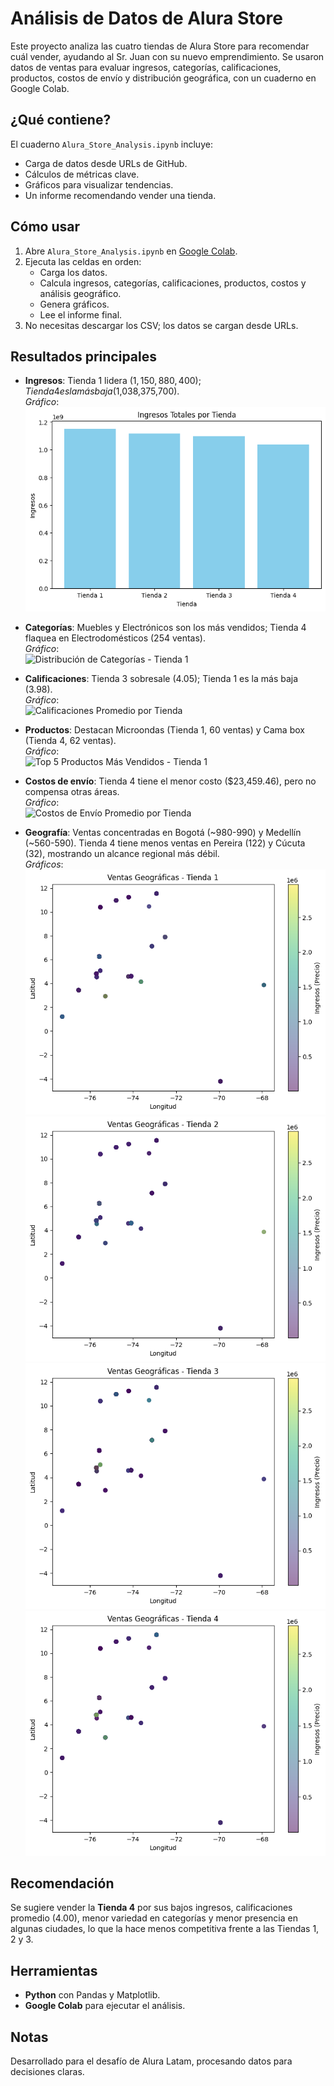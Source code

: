 # Análisis de Datos de Alura Store

Este proyecto analiza las cuatro tiendas de Alura Store para recomendar cuál vender, ayudando al Sr. Juan con su nuevo emprendimiento. Se usaron datos de ventas para evaluar ingresos, categorías, calificaciones, productos, costos de envío y distribución geográfica, con un cuaderno en Google Colab.

## ¿Qué contiene?
El cuaderno `Alura_Store_Analysis.ipynb` incluye:
- Carga de datos desde URLs de GitHub.
- Cálculos de métricas clave.
- Gráficos para visualizar tendencias.
- Un informe recomendando vender una tienda.

## Cómo usar
1. Abre `Alura_Store_Analysis.ipynb` en [Google Colab](https://colab.research.google.com).
2. Ejecuta las celdas en orden:
   - Carga los datos.
   - Calcula ingresos, categorías, calificaciones, productos, costos y análisis geográfico.
   - Genera gráficos.
   - Lee el informe final.
3. No necesitas descargar los CSV; los datos se cargan desde URLs.

## Resultados principales
- **Ingresos**: Tienda 1 lidera ($1,150,880,400); Tienda 4 es la más baja ($1,038,375,700).  
  *Gráfico*:  
  ![Ingresos Totales por Tienda](img/Análisis%20de%20facturación.png)

- **Categorías**: Muebles y Electrónicos son los más vendidos; Tienda 4 flaquea en Electrodomésticos (254 ventas).  
  *Gráfico*:  
  ![Distribución de Categorías - Tienda 1](img/Ventas%20por%20categoría.png)

- **Calificaciones**: Tienda 3 sobresale (4.05); Tienda 1 es la más baja (3.98).  
  *Gráfico*:  
  ![Calificaciones Promedio por Tienda](img/Calificación%20promedio%20de%20la%20tienda.png)

- **Productos**: Destacan Microondas (Tienda 1, 60 ventas) y Cama box (Tienda 4, 62 ventas).  
  *Gráfico*:  
  ![Top 5 Productos Más Vendidos - Tienda 1](img/Productos%20más%20y%20menos%20vendidos.png)

- **Costos de envío**: Tienda 4 tiene el menor costo ($23,459.46), pero no compensa otras áreas.  
  *Gráfico*:  
  ![Costos de Envío Promedio por Tienda](img/Envío%20promedio%20por%20tienda.png)

- **Geografía**: Ventas concentradas en Bogotá (~980-990) y Medellín (~560-590). Tienda 4 tiene menos ventas en Pereira (122) y Cúcuta (32), mostrando un alcance regional más débil.  
  *Gráficos*:  
  ![Ventas Geográficas - Tienda 1](img/Análisis%20Geográfico%20de%20Ventas%20por%20Tienda%201.png)  
  ![Ventas Geográficas - Tienda 2](img/Análisis%20Geográfico%20de%20Ventas%20por%20Tienda%202.png)  
  ![Ventas Geográficas - Tienda 3](img/Análisis%20Geográfico%20de%20Ventas%20por%20Tienda%203.png)  
  ![Ventas Geográficas - Tienda 4](img/Análisis%20Geográfico%20de%20Ventas%20por%20Tienda%204.png)

## Recomendación
Se sugiere vender la **Tienda 4** por sus bajos ingresos, calificaciones promedio (4.00), menor variedad en categorías y menor presencia en algunas ciudades, lo que la hace menos competitiva frente a las Tiendas 1, 2 y 3.

## Herramientas
- **Python** con Pandas y Matplotlib.
- **Google Colab** para ejecutar el análisis.

## Notas
Desarrollado para el desafío de Alura Latam, procesando datos para decisiones claras.
